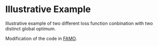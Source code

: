 
# Illustrative Example

Illustrative example of two different loss function conbination with two distinct global optimum.

Modification of the code in [FAMO](https://github.com/Cranial-XIX/FAMO).


